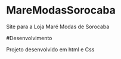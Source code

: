 # MareModasSorocaba

Site para a Loja Maré Modas de Sorocaba

#Desenvolvimento

Projeto desenvolvido em html e Css
